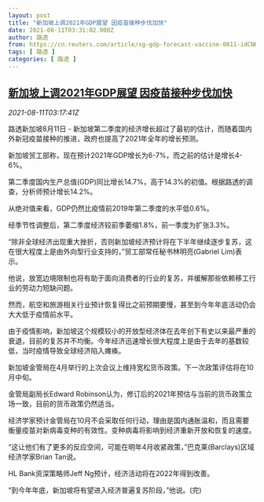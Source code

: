 ```yaml
---
layout: post
title: "新加坡上调2021年GDP展望 因疫苗接种步伐加快"
date: 2021-08-11T03:31:02.000Z
author: 路透
from: https://cn.reuters.com/article/sg-gdp-forecast-vaccine-0811-idCNKBS2FC08K
tags: [ 路透 ]
categories: [ 路透 ]
---
```

<!--1628652662000-->
[新加坡上调2021年GDP展望 因疫苗接种步伐加快](https://cn.reuters.com/article/sg-gdp-forecast-vaccine-0811-idCNKBS2FC08K)
------

<div>
<div><i>2021-08-11T03:17:41Z</i></div><p>路透新加坡8月11日 - 新加坡第二季度的经济增长超过了最初的估计，而随着国内外新冠疫苗接种的推进，政府也提高了2021年全年的增长预测。</p><p>新加坡贸工部称，现在预计2021年GDP增长为6-7%，而之前的估计是增长4-6%。</p><p>第二季度国内生产总值(GDP)同比增长14.7%，高于14.3%的初值。根据路透的调查，分析师预计增长14.2%。</p><p>从绝对值来看，GDP仍然比疫情前2019年第二季度的水平低0.6%。</p><p>经季节性调整后，第二季度经济较前季萎缩1.8%，前一季度为扩张3.3%。</p><p>“除非全球经济出现重大挫折，否则新加坡经济预计将在下半年继续逐步复苏，这在很大程度上是由外向型行业支持的，”贸工部常任秘书林明亮(Gabriel Lim)表示。</p><p>他说，放宽边境限制也将有助于面向消费者的行业的复苏，并缓解那些依赖移工行业的劳动力短缺问题。</p><p>然而，航空和旅游相关行业预计恢复得比之前预期要慢，甚至到今年年底活动仍会大大低于疫情前水平。</p><p>由于疫情影响，新加坡这个规模较小的开放型经济体在去年创下有史以来最严重的衰退，目前的复苏并不均衡。今年经济迅速增长很大程度上是由于去年的基数较低，当时疫情导致全球经济陷入瘫痪。</p><p>新加坡金管局在4月举行的上次会议上维持宽松货币政策。下一次政策评估将在10月中旬。</p><p>金管局副局长Edward Robinson认为，修订后的2021年预估与当前的货币政策立场一致，目前的货币政策仍然适当。</p><p>经济学家预计金管局在10月不会采取任何行动，理由是国内通胀温和，而且需要衡量疫苗对新病毒变种的有效性。变种病毒将影响到经济重新开放和恢复的速度。</p><p>“这让他们有了更多的反应空间，可能在明年4月收紧政策，”巴克莱(Barclays)区域经济学家Brian Tan说。</p><p>HL Bank资深策略师Jeff Ng预计，经济活动将在2022年得到改善。</p><p>“到今年年底，新加坡将有望进入经济普遍复苏阶段，”他说。(完)</p>
</div>
